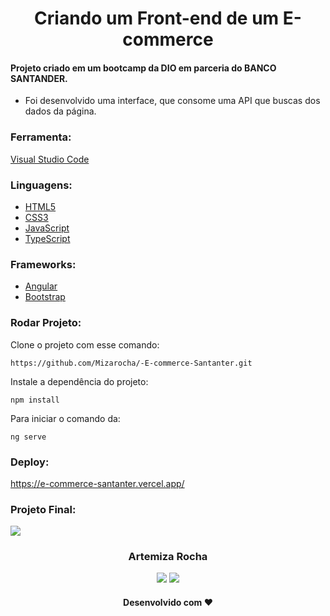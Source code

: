 <h1 align="center">Criando um Front-end de um E-commerce</h1>

#### Projeto criado em um bootcamp da DIO em parceria do BANCO SANTANDER.

 - Foi desenvolvido uma interface, que consome uma  API que buscas dos dados da página.

### Ferramenta:   
[Visual Studio Code](https://code.visualstudio.com/)   

### Linguagens:  
- [HTML5](https://developer.mozilla.org/pt-BR/docs/Web/HTML)  
- [CSS3](https://developer.mozilla.org/pt-BR/docs/Web/CSS)
- [JavaScript](https://developer.mozilla.org/pt-BR/docs/Web/JavaScript)
- [TypeScript](https://www.typescriptlang.org/)
  
 ### Frameworks:   
 - [Angular](https://angular.io/docs)  
 - [Bootstrap](https://getbootstrap.com.br/)
 

### Rodar Projeto:

Clone o projeto com esse comando:

```
https://github.com/Mizarocha/-E-commerce-Santanter.git
```
Instale a dependência do projeto:
```
npm install 
```
Para iniciar o comando da:
```
ng serve
```

### Deploy: 
https://e-commerce-santanter.vercel.app/   

### Projeto Final:

<div>
<img src="https://user-images.githubusercontent.com/88461178/228931247-7358aba7-3043-4df6-b924-03cf27d87a1a.jpg"/>
</div>


<h3 align="center">Artemiza Rocha</h3>

<div align="center">
  <a href="https://www.linkedin.com/in/artemiza-rocha/a" target="_blank"><img src="https://img.shields.io/badge/-LinkedIn-%230077B5?style=for-the-badge&logo=linkedin&logoColor=white" target="_blank"></a> 
  <a href="https://github.com/Mizarocha" target="_blank"><img src="https://img.shields.io/badge/-GITHUB-%23E4405F?style=for-the-badge&logo=github&logoColor=white" target="_blank"></a>
  </div>
  <div align="center">
  <h4>Desenvolvido com ❤️</h4>
  </div>
